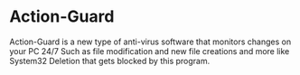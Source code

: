 # Action-Guard
Action-Guard is a new type of anti-virus software that monitors changes on your PC 24/7 Such as file modification and new file creations and more like System32 Deletion that gets blocked by this program.

